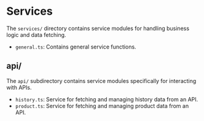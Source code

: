 # Services

The `services/` directory contains service modules for handling business logic and data fetching.

- `general.ts`: Contains general service functions.

## api/

The `api/` subdirectory contains service modules specifically for interacting with APIs.

- `history.ts`: Service for fetching and managing history data from an API.
- `product.ts`: Service for fetching and managing product data from an API.
